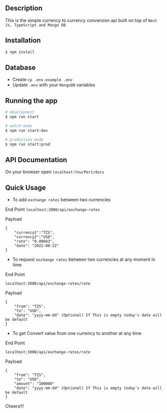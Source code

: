 
## Description

This is the simple currency to currency conversion api built on top of `Nest Js, TypeScript and Mongo DB`

## Installation

```bash
$ npm install
```

## Database

- Create `cp .env.example .env`
- Update `.env` with your `MongoDB` variables


## Running the app

```bash
# development
$ npm run start

# watch mode
$ npm run start:dev

# production mode
$ npm run start:prod
```


## API Documentation

On your browser open `localhost:YourPort/docs`

## Quick Usage

- To add `exchange rates` between two currencies

End Point
`localhost:3000/api/exchange-rates`

Payload
```
{
    "currency1":"TZS",
    "currency2":"USD",
    "rate": "0.00043",
    "date": "2022-08-22"
}
```

- To request `exchange rates` between two currencies at any moment in time


End Point

`localhost:3000/api/exchange-rates/rate`

Payload
```
{
    "from": "TZS",
    "to": "USD",
    "date": "yyyy-mm-dd" (Optional) If This is empty today's date will be default
}
```

- To get Convert  value from one currency to another at any time

End Point

`localhost:3000/api/exchange-rates/rate`

Payload
```
{
    "from": "TZS",
    "to": "USD",
    "amount": "100000"
    "date": "yyyy-mm-dd" (Optional) If This is empty today's date will be default
}
```

Cheers!!!
